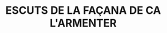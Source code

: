 ---
layout: test
title:  "ESCUTS DE LA FAÇANA DE CA L'ARMENTER"
collections: ["patrimoni-arquitectonic", "bcin-previstos-cbp"]
coordinates:
  - group1:
        - [1.461513743964124, 42.356865512319537]
        - [1.461497493833004, 42.35697192383639]
        - [1.461679768339293, 42.356973774358607]
        - [1.461677911663783, 42.35695111298822]
        - [1.461530760775033, 42.356949882787518]
        - [1.461543451486314, 42.356865911025317]
        - [1.461513743964124, 42.356865512319537]
---